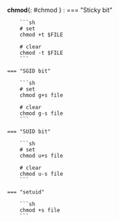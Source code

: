 **chmod**{: #chmod }
:   === "Sticky bit"

        ```sh
        # set
        chmod +t $FILE

        # clear
        chmod -t $FILE
        ```

    === "SGID bit"

        ```sh
        # set
        chmod g+s file

        # clear
        chmod g-s file
        ```
    
    === "SUID bit"

        ```sh
        # set
        chmod u+s file

        # clear
        chmod u-s file
        ```

    === "setuid"

        ```sh
        chmod +s file
        ```
